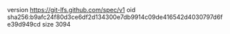version https://git-lfs.github.com/spec/v1
oid sha256:b9afc24f80d3ce6df2d134300e7db9914c09de416542d4030797d6fe39d949cd
size 3094
